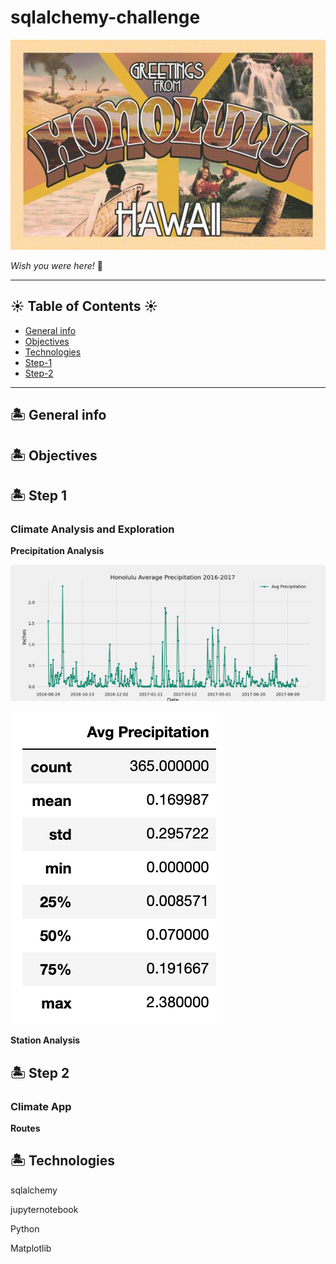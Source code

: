 # sqlalchemy-challenge

![alt text](Images/honolulu_postcard.jpg)

*Wish you were here!* :hibiscus:

- - - - - - - - - - - - - - - - - - - - - - - - - - - - - - - - - - - - - - - - -

## :sunny: Table of Contents :sunny:
* [General info](#general-info)
* [Objectives](#objectives)
* [Technologies](#technologies)
* [Step-1](#Step-1)
* [Step-2](#Step-2)

- - - - - - - - - - - - - - - - - - - - - - - - - - - - - - - - - - - - - - - - -

## :desert_island: General info

## :desert_island: Objectives

## :desert_island: Step 1

### Climate Analysis and Exploration

**Precipitation Analysis**

![alt text](Images/avg_prcp.png)

![alt text](Images/stats_prcp.png)

**Station Analysis**

## :desert_island: Step 2

### Climate App

**Routes**

## :desert_island: Technologies

sqlalchemy

jupyternotebook

Python

Matplotlib